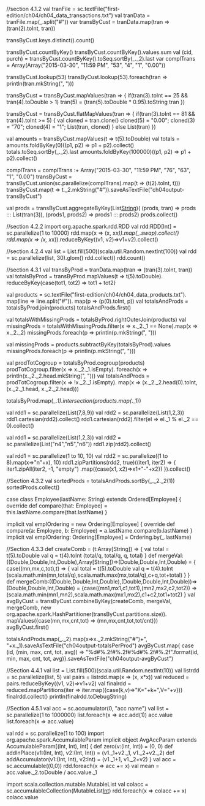 
//section 4.1.2
val tranFile = sc.textFile("first-edition/ch04/ch04_data_transactions.txt")
val tranData = tranFile.map(_.split("#"))
var transByCust = tranData.map(tran => (tran(2).toInt, tran))

transByCust.keys.distinct().count()

transByCust.countByKey()
transByCust.countByKey().values.sum
val (cid, purch) = transByCust.countByKey().toSeq.sortBy(_._2).last
var complTrans = Array(Array("2015-03-30", "11:59 PM", "53", "4", "1", "0.00"))

transByCust.lookup(53)
transByCust.lookup(53).foreach(tran => println(tran.mkString(", ")))

transByCust = transByCust.mapValues(tran => {
     if(tran(3).toInt == 25 && tran(4).toDouble > 1)
         tran(5) = (tran(5).toDouble * 0.95).toString
     tran })

transByCust = transByCust.flatMapValues(tran => {
    if(tran(3).toInt == 81 && tran(4).toInt >= 5) {
       val cloned = tran.clone()
       cloned(5) = "0.00"; cloned(3) = "70"; cloned(4) = "1";
       List(tran, cloned)
    }
    else
       List(tran)
    })


val amounts = transByCust.mapValues(t => t(5).toDouble)
val totals = amounts.foldByKey(0)((p1, p2) => p1 + p2).collect()
totals.toSeq.sortBy(_._2).last
amounts.foldByKey(100000)((p1, p2) => p1 + p2).collect()

complTrans = complTrans :+ Array("2015-03-30", "11:59 PM", "76", "63", "1", "0.00")
transByCust = transByCust.union(sc.parallelize(complTrans).map(t => (t(2).toInt, t)))
transByCust.map(t => t._2.mkString("#")).saveAsTextFile("ch04output-transByCust")

val prods = transByCust.aggregateByKey(List[String]())(
   (prods, tran) => prods ::: List(tran(3)),
   (prods1, prods2) => prods1 ::: prods2)
prods.collect()

//section 4.2.2
import org.apache.spark.rdd.RDD
val rdd:RDD[Int] = sc.parallelize(1 to 10000)
rdd.map(x => (x, x*x)).map(_.swap).collect()
rdd.map(x => (x, x*x)).reduceByKey((v1, v2)=>v1+v2).collect()

//section 4.2.4
val list = List.fill(500)(scala.util.Random.nextInt(100))
val rdd = sc.parallelize(list, 30).glom()
rdd.collect()
rdd.count()

//section 4.3.1
val transByProd = tranData.map(tran => (tran(3).toInt, tran))
val totalsByProd = transByProd.mapValues(t => t(5).toDouble).
   reduceByKey{case(tot1, tot2) => tot1 + tot2}

val products = sc.textFile("first-edition/ch04/ch04_data_products.txt").
    map(line => line.split("#")).
    map(p => (p(0).toInt, p))
val totalsAndProds = totalsByProd.join(products)
totalsAndProds.first()

val totalsWithMissingProds = totalsByProd.rightOuterJoin(products)
val missingProds = totalsWithMissingProds.filter(x => x._2._1 == None).map(x => x._2._2)
missingProds.foreach(p => println(p.mkString(", ")))


val missingProds = products.subtractByKey(totalsByProd).values
missingProds.foreach(p => println(p.mkString(", ")))

val prodTotCogroup = totalsByProd.cogroup(products)
prodTotCogroup.filter(x => x._2._1.isEmpty).
  foreach(x => println(x._2._2.head.mkString(", ")))
val totalsAndProds = prodTotCogroup.filter(x => !x._2._1.isEmpty).
  map(x => (x._2._2.head(0).toInt,(x._2._1.head, x._2._2.head)))

totalsByProd.map(_._1).intersection(products.map(_._1))

val rdd1 = sc.parallelize(List(7,8,9))
val rdd2 = sc.parallelize(List(1,2,3))
rdd1.cartesian(rdd2).collect()
rdd1.cartesian(rdd2).filter(el => el._1 % el._2 == 0).collect()

val rdd1 = sc.parallelize(List(1,2,3))
val rdd2 = sc.parallelize(List("n4","n5","n6"))
rdd1.zip(rdd2).collect()

val rdd1 = sc.parallelize(1 to 10, 10)
val rdd2 = sc.parallelize((1 to 8).map(x=>"n"+x), 10)
rdd1.zipPartitions(rdd2, true)((iter1, iter2) => {
        iter1.zipAll(iter2, -1, "empty")
        .map({case(x1, x2)=>x1+"-"+x2})
    }).collect()

//Section 4.3.2
val sortedProds = totalsAndProds.sortBy(_._2._2(1))
sortedProds.collect()

case class Employee(lastName: String) extends Ordered[Employee] {
    override def compare(that: Employee) =
        this.lastName.compare(that.lastName)
}

implicit val emplOrdering = new Ordering[Employee] {
    override def compare(a: Employee, b: Employee) = a.lastName.compare(b.lastName)
}
implicit val emplOrdering: Ordering[Employee] = Ordering.by(_.lastName)

//Section 4.3.3
def createComb = (t:Array[String]) => {
  val total = t(5).toDouble
  val q = t(4).toInt
  (total/q, total/q, q, total) }
def mergeVal:((Double,Double,Int,Double),Array[String])=>(Double,Double,Int,Double) =
    { case((mn,mx,c,tot),t) => {
      val total = t(5).toDouble
      val q = t(4).toInt
      (scala.math.min(mn,total/q),scala.math.max(mx,total/q),c+q,tot+total) } }
def mergeComb:((Double,Double,Int,Double),(Double,Double,Int,Double))=>(Double,Double,Int,Double) =
         {case((mn1,mx1,c1,tot1),(mn2,mx2,c2,tot2)) =>
         (scala.math.min(mn1,mn2),scala.math.max(mx1,mx2),c1+c2,tot1+tot2) }
val avgByCust = transByCust.combineByKey(createComb, mergeVal, mergeComb,
         new org.apache.spark.HashPartitioner(transByCust.partitions.size)).
         mapValues({case(mn,mx,cnt,tot) => (mn,mx,cnt,tot,tot/cnt)})
avgByCust.first()

totalsAndProds.map(_._2).map(x=>x._2.mkString("#")+", "+x._1).saveAsTextFile("ch04output-totalsPerProd")
avgByCust.map{ case (id, (min, max, cnt, tot, avg)) => "%d#%.2f#%.2f#%d#%.2f#%.2f".format(id, min, max, cnt, tot, avg)}.saveAsTextFile("ch04output-avgByCust")

//Section 4.4.1
val list = List.fill(500)(scala.util.Random.nextInt(10))
val listrdd = sc.parallelize(list, 5)
val pairs = listrdd.map(x => (x, x*x))
val reduced = pairs.reduceByKey((v1, v2)=>v1+v2)
val finalrdd = reduced.mapPartitions(iter => iter.map({case(k,v)=>"K="+k+",V="+v}))
finalrdd.collect()
println(finalrdd.toDebugString)

//Section 4.5.1
val acc = sc.accumulator(0, "acc name")
val list = sc.parallelize(1 to 1000000)
list.foreach(x => acc.add(1))
acc.value
list.foreach(x => acc.value)

val rdd = sc.parallelize(1 to 100)
import org.apache.spark.AccumulableParam
implicit object AvgAccParam extends AccumulableParam[(Int, Int), Int] {
  def zero(v:(Int, Int)) = (0, 0)
  def addInPlace(v1:(Int, Int), v2:(Int, Int)) = (v1._1+v2._1, v1._2+v2._2)
  def addAccumulator(v1:(Int, Int), v2:Int) = (v1._1+1, v1._2+v2)
}
val acc = sc.accumulable((0,0))
rdd.foreach(x => acc += x)
val mean = acc.value._2.toDouble / acc.value._1

import scala.collection.mutable.MutableList
val colacc = sc.accumulableCollection(MutableList[Int]())
rdd.foreach(x => colacc += x)
colacc.value
